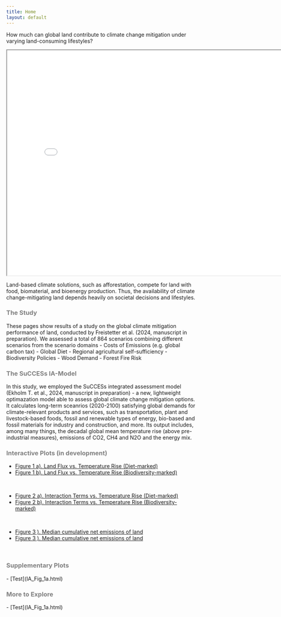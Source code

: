 ```yaml
---
title: Home
layout: default
---
```


How much can global land contribute to climate change mitigation under varying land-consuming lifestyles?

<iframe src="Success_major_biomes.png" width="800" height="600"></iframe>

Land-based climate solutions, such as afforestation, compete for land with food, biomaterial, and bioenergy production. Thus, the availability of climate change-mitigating land depends heavily on societal decisions and lifestyles.


<h3 style="color: #808080;">The Study</h3>
These pages show results of a study on the global climate mitigation performance of land, conducted by Freistetter et al. (2024, manuscript in preparation). We assessed a total of 864 scenarios combining different scenarios from the scenario domains 
- Costs of Emissions (e.g. global carbon tax)
- Global Diet
- Regional agricultural self-sufficiency
- Biodiversity Policies
- Wood Demand
- Forest Fire Risk
  


<h3 style="color: #808080;">The SuCCESs IA-Model</h3>
In this study, we employed the SuCCESs integrated assessment model (Ekholm T. et al., 2024, manuscript in preparation) - a new, lightweight optimazation model able to assess global climate change mitigation options. It calculates long-term sceanrios (2020-2100) satisfying global demands for climate-relevant products and services, such as transportation, plant and livestock-based foods, fossil and renewable types of energy, bio-based and fossil materials for industry and construction, and more. Its output includes, among many things, the decadal global mean temperature rise (above pre-industrial measures), emissions of CO2, CH4 and N2O and the energy mix.





<br>
<h3 style="color: #808080;">Interactive Plots (in development)</h3>

- [Figure 1 a). Land Flux vs. Temperature Rise (Diet-marked)](IA_Fig_1a.html)
- [Figure 1 b). Land Flux vs. Temperature Rise (Biodiversity-marked)](IA_Fig_1b.html)
<br>

- [Figure 2 a). Interaction Terms vs. Temperature Rise (Diet-marked)](IA_Fig_2a.html)
- [Figure 2 b). Interaction Terms vs. Temperature Rise (Biodiversity-marked)](IA_Fig_2b.html)
<br>

- [Figure 3  ). Median cumulative net emissions of land](IA_Fig_3.html)
- [Figure 3  ). Median cumulative net emissions of land](IA_Fig_3.html)

<br>
<h3 style="color: #808080;">Supplementary Plots</h3>
- [Test](IA_Fig_1a.html)


<br>
<h3 style="color: #808080;">More to Explore</h3>
- [Test](IA_Fig_1a.html)


